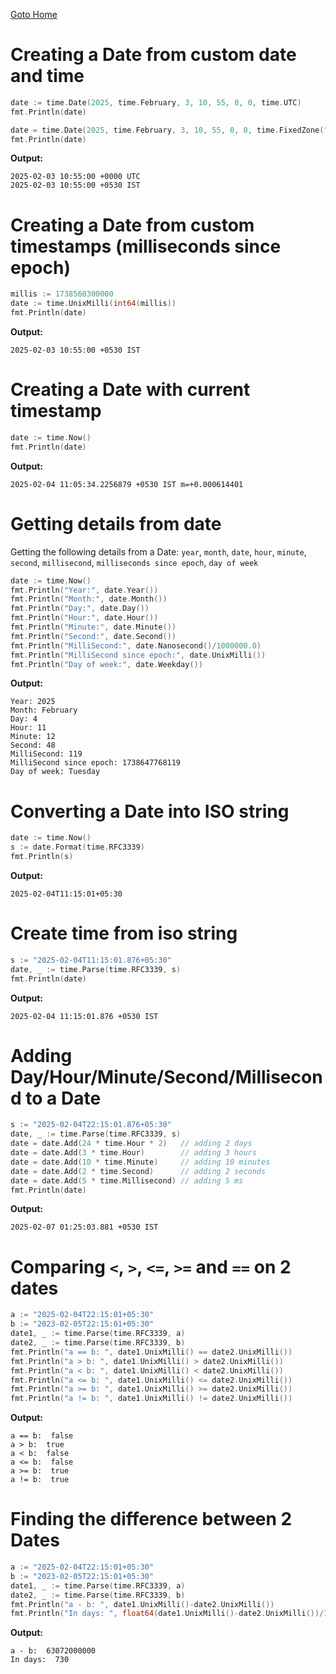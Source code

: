 [Goto Home](../README.md)

# Creating a Date from custom date and time

```go
date := time.Date(2025, time.February, 3, 10, 55, 0, 0, time.UTC)
fmt.Println(date)

date = time.Date(2025, time.February, 3, 10, 55, 0, 0, time.FixedZone("IST", 5.5*60*60))
fmt.Println(date)
```

**Output:**

```
2025-02-03 10:55:00 +0000 UTC
2025-02-03 10:55:00 +0530 IST
```

# Creating a Date from custom timestamps (milliseconds since epoch)

```go
millis := 1738560300000
date := time.UnixMilli(int64(millis))
fmt.Println(date)
```

**Output:**

```
2025-02-03 10:55:00 +0530 IST
```

# Creating a Date with current timestamp

```go
date := time.Now()
fmt.Println(date)
```

**Output:**

```
2025-02-04 11:05:34.2256879 +0530 IST m=+0.000614401
```

# Getting details from date

Getting the following details from a Date: `year`, `month`, `date`, `hour`, `minute`, `second`, `millisecond`, `milliseconds since epoch`, `day of week`

```go
date := time.Now()
fmt.Println("Year:", date.Year())
fmt.Println("Month:", date.Month())
fmt.Println("Day:", date.Day())
fmt.Println("Hour:", date.Hour())
fmt.Println("Minute:", date.Minute())
fmt.Println("Second:", date.Second())
fmt.Println("MilliSecond:", date.Nanosecond()/1000000.0)
fmt.Println("MilliSecond since epoch:", date.UnixMilli())
fmt.Println("Day of week:", date.Weekday())
```

**Output:**

```
Year: 2025
Month: February
Day: 4
Hour: 11
Minute: 12
Second: 48
MilliSecond: 119
MilliSecond since epoch: 1738647768119
Day of week: Tuesday
```

# Converting a Date into ISO string

```go
date := time.Now()
s := date.Format(time.RFC3339)
fmt.Println(s)
```

**Output:**

```
2025-02-04T11:15:01+05:30
```

# Create time from iso string

```go
s := "2025-02-04T11:15:01.876+05:30"
date, _ := time.Parse(time.RFC3339, s)
fmt.Println(date)
```

**Output:**

```
2025-02-04 11:15:01.876 +0530 IST
```

# Adding Day/Hour/Minute/Second/Millisecond to a Date

```go
s := "2025-02-04T22:15:01.876+05:30"
date, _ := time.Parse(time.RFC3339, s)
date = date.Add(24 * time.Hour * 2)   // adding 2 days
date = date.Add(3 * time.Hour)        // adding 3 hours
date = date.Add(10 * time.Minute)     // adding 10 minutes
date = date.Add(2 * time.Second)      // adding 2 seconds
date = date.Add(5 * time.Millisecond) // adding 5 ms
fmt.Println(date)
```

**Output:**

```
2025-02-07 01:25:03.881 +0530 IST
```

# Comparing `<`, `>`, `<=`, `>=` and `==` on 2 dates

```go
a := "2025-02-04T22:15:01+05:30"
b := "2023-02-05T22:15:01+05:30"
date1, _ := time.Parse(time.RFC3339, a)
date2, _ := time.Parse(time.RFC3339, b)
fmt.Println("a == b: ", date1.UnixMilli() == date2.UnixMilli())
fmt.Println("a > b: ", date1.UnixMilli() > date2.UnixMilli())
fmt.Println("a < b: ", date1.UnixMilli() < date2.UnixMilli())
fmt.Println("a <= b: ", date1.UnixMilli() <= date2.UnixMilli())
fmt.Println("a >= b: ", date1.UnixMilli() >= date2.UnixMilli())
fmt.Println("a != b: ", date1.UnixMilli() != date2.UnixMilli())
```

**Output:**

```
a == b:  false
a > b:  true
a < b:  false
a <= b:  false
a >= b:  true
a != b:  true
```

# Finding the difference between 2 Dates

```go
a := "2025-02-04T22:15:01+05:30"
b := "2023-02-05T22:15:01+05:30"
date1, _ := time.Parse(time.RFC3339, a)
date2, _ := time.Parse(time.RFC3339, b)
fmt.Println("a - b: ", date1.UnixMilli()-date2.UnixMilli())
fmt.Println("In days: ", float64(date1.UnixMilli()-date2.UnixMilli())/1000/60/60/24)
```

**Output:**

```
a - b:  63072000000
In days:  730
```
